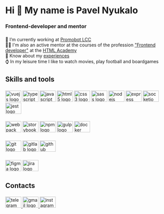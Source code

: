 <h1 align="left">Hi 👋 My name is Pavel Nyukalo</h1>

###

<h3 align="left">Frontend-developer and mentor</h3>

###

<p align="left">
  🤖 I’m currently working at <a href="https://promo-bot.ai/">Promobot LCC</a>
  <br>
  👨‍🏫 I'm also an active mentor at the courses of the profession <a href="https://htmlacademy.ru/profession/frontender">"Frontend developer"</a> at the <a href="https://htmlacademy.ru">HTML Academy</a>
  <br>
  📄 Know about my <a href="https://career.habr.com/pavelnyukalo">experiences</a>
  <br>
  ⌚ In my leisure time I like to watch movies, play football and boardgames
</p>

###

<h2 align="left">Skills and tools</h2>

###

<a href="">
<div align="left">
  <a href="https://vuejs.org/"><img src="https://cdn.jsdelivr.net/gh/devicons/devicon/icons/vuejs/vuejs-original.svg" height="35" width="50" alt="vuejs logo"></a>
  <a href="https://www.typescriptlang.org/"><img src="https://cdn.jsdelivr.net/gh/devicons/devicon/icons/typescript/typescript-original.svg" height="35" width="50" alt="typescript logo"></a>
  <a href="https://developer.mozilla.org/ru/docs/Web/JavaScript"><img src="https://cdn.jsdelivr.net/gh/devicons/devicon/icons/javascript/javascript-original.svg" height="35" width="50" alt="javascript logo"></a>
  <a href="https://developer.mozilla.org/ru/docs/Web/HTML"><img src="https://cdn.jsdelivr.net/gh/devicons/devicon/icons/html5/html5-original.svg" height="35" width="50" alt="html5 logo"></a>
  <a href="https://developer.mozilla.org/ru/docs/Web/CSS"><img src="https://cdn.jsdelivr.net/gh/devicons/devicon/icons/css3/css3-original.svg" height="35" width="50" alt="css3 logo"></a>
  <a href="https://sass-lang.com/"><img src="https://cdn.jsdelivr.net/gh/devicons/devicon/icons/sass/sass-original.svg" height="35" width="50" alt="sass logo"></a>
  <a href="https://nodejs.org/en/"><img src="https://cdn.jsdelivr.net/gh/devicons/devicon/icons/nodejs/nodejs-original.svg" height="35" width="50" alt="nodejs logo"></a>
  <a href="https://expressjs.com/ru/"><img src="https://cdn.jsdelivr.net/gh/devicons/devicon/icons/express/express-original.svg" height="35" width="50" alt="express logo"></a>
  <a href="https://socket.io/"><img src="https://cdn.jsdelivr.net/gh/devicons/devicon/icons/socketio/socketio-original.svg" height="35" width="50" alt="socketio logo"></a>
  <a href="https://jestjs.io/ru/"><img src="https://cdn.jsdelivr.net/gh/devicons/devicon/icons/jest/jest-plain.svg" height="35" width="50" alt="jest logo"></a>
</div>

###

<div align="left">
  <a href="https://webpack.js.org/"><img src="https://cdn.jsdelivr.net/gh/devicons/devicon/icons/webpack/webpack-original.svg" height="35" width="50" alt="webpack logo"></a>
  <a href="https://storybook.js.org/"><img src="https://cdn.jsdelivr.net/gh/devicons/devicon/icons/storybook/storybook-original.svg" height="35" width="50" alt="storybook logo"></a>
  <a href="https://www.npmjs.com/"><img src="https://cdn.jsdelivr.net/gh/devicons/devicon/icons/npm/npm-original-wordmark.svg" height="35" width="50" alt="npm logo"></a>
  <a href="https://gulpjs.com/"><img src="https://cdn.jsdelivr.net/gh/devicons/devicon/icons/gulp/gulp-plain.svg" height="35" width="50" alt="gulp logo"></a>
  <a href="https://www.docker.com/"><img src="https://cdn.jsdelivr.net/gh/devicons/devicon/icons/docker/docker-original.svg" height="35" width="50" alt="docker logo"></a>
</div>

###

<div align="left">
  <a href="https://git-scm.com/"><img src="https://cdn.jsdelivr.net/gh/devicons/devicon/icons/git/git-original.svg" height="35" width="50" alt="git logo"></a>
  <a href="https://about.gitlab.com/"><img src="https://cdn.jsdelivr.net/gh/devicons/devicon/icons/gitlab/gitlab-original.svg" height="35" width="50" alt="gitlab logo"></a>
  <a href="https://github.com/"><img src="https://cdn.jsdelivr.net/gh/devicons/devicon/icons/github/github-original.svg" height="35" width="50" alt="github logo"></a>
</div>

###

<div align="left">
  <a href="https://www.figma.com/"><img src="https://cdn.jsdelivr.net/gh/devicons/devicon/icons/figma/figma-original.svg" height="35" width="50" alt="figma logo"></a>
  <a href="https://www.atlassian.com/ru/software/jira"><img src="https://cdn.jsdelivr.net/gh/devicons/devicon/icons/jira/jira-original.svg" height="35" width="50" alt="jira logo"></a>
</div>

###

<h2 align="left">Contacts</h2>

###

<div align="left">
  <a href="https://t.me/nyukalo" target="_blank">
    <img src="https://raw.githubusercontent.com/maurodesouza/profile-readme-generator/master/src/assets/icons/social/telegram/default.svg" width="50" height="35" alt="telegram logo"  />
  </a>
  <a href="mailto:pavelnyukalo@gmail.com" target="_blank">
    <img src="https://raw.githubusercontent.com/maurodesouza/profile-readme-generator/master/src/assets/icons/social/gmail/default.svg" width="50" height="35" alt="gmail logo"  />
  </a>
  <a href="https://instagram.com/pavel.nyukalo?igshid=YWJhMjlhZTc=" target="_blank">
    <img src="https://raw.githubusercontent.com/maurodesouza/profile-readme-generator/master/src/assets/icons/social/instagram/default.svg" width="50" height="35" alt="instagram logo"  />
  </a>
</div>

###
